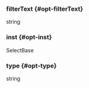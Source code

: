 ### filterText {#opt-filterText}

string


### inst {#opt-inst}

SelectBase


### type {#opt-type}

string

